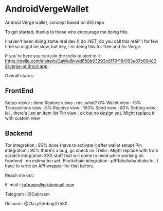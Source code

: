 # AndroidVergeWallet
Android Verge wallet, concept based on iOS repo

To get started, thanks to those who encourage me doing this. 

I haven't been doing some real dev (I do .NET, do you call this real? ) for few time so might be slow, but hey, I'm doing this for free and for Verge. 


If you're here you can join the trello related to it : https://trello.com/invite/b/QaWu6kiv/d858b93293c8179f184193e87b004838/verge-android-app.

Overall status:

FrontEnd
----------------------------------------------------------
Setup views : done
Restore views : res..what?  0%
Wallet view : 15% 
Transactions view : 5%
Receive view : 100% 
Send view : 80%
Setting view : lol , there's just an item list
Pin view : ok but no design yet. Might replace it with custom view 


Backend
----------------------------------------------------------
Tor integration : 95% done (have to activate it after wallet setup) 
Pin integration : 95% there's a bug, go check on Trello . Might replace with from scratch integration
XXX stuff that will come to mind while working on frontend : no estimation yet. 
Blockchain integration : pffffahahahahhaha lol. I have to write an API wrapper for that before. 


Reach me out:

E-mail : cabrasm@protonmail.com

Telegram : @Cabrasm

Discord : @2lazy2debug#7530 

